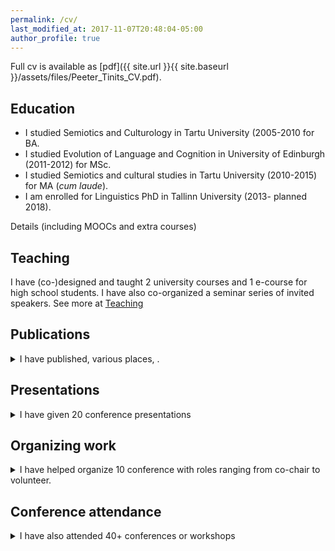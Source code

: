 ```yaml
---
permalink: /cv/
last_modified_at: 2017-11-07T20:48:04-05:00
author_profile: true
---
```


Full cv is available as [pdf]({{ site.url }}{{ site.baseurl }}/assets/files/Peeter_Tinits_CV.pdf).

## Education

- I studied Semiotics and Culturology in Tartu University (2005-2010 for BA. 
- I studied Evolution of Language and Cognition in University of Edinburgh (2011-2012) for MSc. <br>
- I studied Semiotics and cultural studies in Tartu University (2010-2015) for MA (*cum laude*).
- I am enrolled for Linguistics PhD in Tallinn University (2013- planned 2018).

Details (including MOOCs and extra courses)

## Teaching
I have (co-)designed and taught 2 university courses and 1 e-course for high school students. I have also co-organized a seminar series of invited speakers. See more at [Teaching](/teaching/)

## Publications
<details> <summary> I have published, various places, .</summary>

{% capture my_include %}{% include cv-pubs.md %}{% endcapture %}
{{ my_include | markdownify }}

</details>

## Presentations
<details> 
 <summary>I have given 20 conference presentations </summary>
{% capture my_include %}{% include cv-pres.md %}{% endcapture %}
{{ my_include | markdownify }}

</details>

## Organizing work
<details>
 <summary>
I have helped organize 10 conference with roles ranging from co-chair to volunteer.</summary>

{% capture my_include %}{% include cv-orgs.md %}{% endcapture %}
{{ my_include | markdownify }}
</details>

## Conference attendance
<details>
 <summary>I have also attended 40+ conferences or workshops</summary>

{% capture my_include %}{% include cv-meets.md %}{% endcapture %}
{{ my_include | markdownify }}

</details>